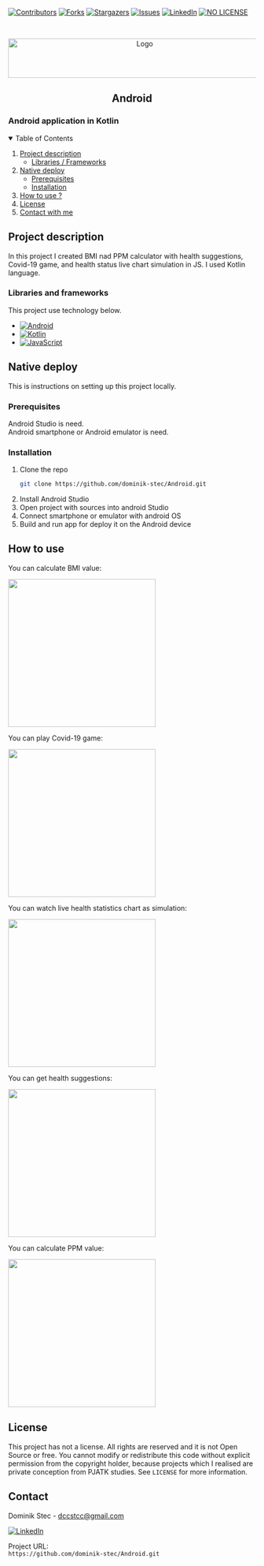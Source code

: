 <!--
*** Thanks for checking out c. If you have a suggestion
*** that would make this better, please fork the repo and create a pull request
*** or simply open an issue with the tag "enhancement".
*** Thanks again! Now go create something AMAZING! :D
-->

<!-- PROJECT SHIELDS -->
<!--
*** I'm using markdown "reference style" links for readability.
*** Reference links are enclosed in brackets [ ] instead of parentheses ( ).
*** See the bottom of this document for the declaration of the reference variables
*** for contributors-url, forks-url, etc. This is an optional, concise syntax you may use.
*** https://www.markdownguide.org/basic-syntax/#reference-style-links
-->

[![Contributors][contributors-shield]][contributors-url]
[![Forks][forks-shield]][forks-url]
[![Stargazers][stars-shield]][stars-url]
[![Issues][issues-shield]][issues-url]
[![LinkedIn][linkedin-shield]][linkedin-url]
[![NO LICENSE][license-shield]][license-url]

<!-- PROJECT LOGO -->
<br />
<p align="center">
  <a href="https://gdansk.pja.edu.pl/pl/">
    <img src="images/logo.jpg" alt="Logo" width="540" height="80">
  </a>

  <h2 align="center">Android</h2>

<p align="center">
    <h3>     Android application in Kotlin
 </h3>
    <!-- <br />
    <a href="https://github.com/dccstcc/GRK_PJATK_practice"><strong>» go to CODE »</strong></a>
    <br />
    <br />  -->
    <!-- <a href="https://github.com/othneildrew/Best-README-Template">View Demo</a>
    ·
    <a href="https://github.com/othneildrew/Best-README-Template/issues">Report Bug</a>
    ·
    <a href="https://github.com/othneildrew/Best-README-Template/issues">Request Feature</a> -->
  </p>
</p>

<!-- TABLE OF CONTENTS -->
<details open="open">
  <summary>Table of Contents</summary>
  <ol>
    <li>
      <a href="#project-description">Project description</a>
      <ul>
        <li><a href="#libraries-and-frameworks">Libraries / Frameworks</a></li>
      </ul>
    </li>
    <li>
      <a href="#native-deploy">Native deploy</a>
      <ul>
        <li><a href="#prerequisites">Prerequisites</a></li>
        <li><a href="#installation">Installation</a></li>
      </ul>
    </li>
    <li><a href="#how-to-use">How to use ?</a></li>
    <!-- <li><a href="#roadmap">Roadmap</a></li>
    <li><a href="#contributing">Contributing</a></li> -->
    <li><a href="#license">License</a></li>
    <li><a href="#contact">Contact with me</a></li>
    <!-- <li><a href="#acknowledgements">Acknowledgements</a></li> -->
  </ol>
</details>

<!-- ABOUT THE PROJECT -->

## Project description

In this project I created BMI nad PPM calculator with health suggestions, Covid-19 game, and health status live chart simulation in JS. I used Kotlin language.

### Libraries and frameworks

This project use technology below.

- [![Android][android-shield]][android-url]
- [![Kotlin][kotlin-shield]][kotlin-url]
- [![JavaScript][javascript-shield]][javascript-url]

<!-- GETTING STARTED -->

## Native deploy

This is instructions on setting up this project locally.

### Prerequisites

Android Studio is need. <br/>
Android smartphone or Android emulator is need. <br/>

### Installation

1. Clone the repo
   ```sh
   git clone https://github.com/dominik-stec/Android.git
   ```
2. Install Android Studio
3. Open project with sources into android Studio
4. Connect smartphone or emulator with android OS
5. Build and run app for deploy it on the Android device

<!-- USAGE EXAMPLES -->

## How to use

You can calculate BMI value:

<img src="images/1.jpg" width="300"/>
<br>

You can play Covid-19 game:

<img src="images/2.jpg" width="300"/>
<br />

You can watch live health statistics chart as simulation:

<img src="images/3.jpg" width="300"/>
<br />

You can get health suggestions:

<img src="images/4.jpg" width="300"/>
<br />

You can calculate PPM value:

<img src="images/5.jpg" width="300"/>
<br />

<!-- _For more examples, please refer to the [Documentation](https://example.com)_ -->

<!-- ROADMAP
## Roadmap

See the [open issues](https://github.com/othneildrew/Best-README-Template/issues) for a list of proposed features (and known issues).

-->

<!-- CONTRIBUTING
## Contributing

Contributions are what make the open source community such an amazing place to learn, inspire, and create. Any contributions you make are **greatly appreciated**.

1. Fork the Project
2. Create your Feature Branch (`git checkout -b feature/AmazingFeature`)
3. Commit your Changes (`git commit -m 'Add some AmazingFeature'`)
4. Push to the Branch (`git push origin feature/AmazingFeature`)
5. Open a Pull Request

-->

<!-- LICENSE -->

## License

This project has not a license.
All rights are reserved and it is not Open Source or free. You cannot modify or redistribute this code without explicit permission from the copyright holder, because projects which I realised are private conception from PJATK studies.
See `LICENSE` for more information.

<!-- CONTACT -->

## Contact

Dominik Stec - dccstcc@gmail.com

[![LinkedIn][linkedin-shield]][linkedin-url]

Project URL:
<br />
`https://github.com/dominik-stec/Android.git`

<!-- ACKNOWLEDGEMENTS
## Acknowledgements
* [GitHub Emoji Cheat Sheet](https://www.webpagefx.com/tools/emoji-cheat-sheet)
* [Img Shields](https://shields.io)
* [Choose an Open Source License](https://choosealicense.com)
* [GitHub Pages](https://pages.github.com)
* [Animate.css](https://daneden.github.io/animate.css)
* [Loaders.css](https://connoratherton.com/loaders)
* [Slick Carousel](https://kenwheeler.github.io/slick)
* [Smooth Scroll](https://github.com/cferdinandi/smooth-scroll)
* [Sticky Kit](http://leafo.net/sticky-kit)
* [JVectorMap](http://jvectormap.com)
* [Font Awesome](https://fontawesome.com)

-->

<!-- MARKDOWN LINKS & IMAGES -->
<!-- https://www.markdownguide.org/basic-syntax/#reference-style-links -->

[contributors-shield]: https://img.shields.io/github/contributors/dominik-stec/Android.svg?style=for-the-badge
[contributors-url]: https://github.com/dominik-stec/Android/graphs/contributors
[forks-shield]: https://img.shields.io/github/forks/dominik-stec/Android.svg?style=for-the-badge
[forks-url]: https://github.com/dominik-stec/Android/network/members
[stars-shield]: https://img.shields.io/github/stars/dominik-stec/Android.svg?style=for-the-badge
[stars-url]: https://github.com/dominik-stec/Android/stargazers
[issues-shield]: https://img.shields.io/github/issues/dominik-stec/Android.svg?style=for-the-badge
[issues-url]: https://github.com/dominik-stec/Android/issues
[license-shield]: https://img.shields.io/badge/License-NONE-orange
[license-url]: https://github.com/dominik-stec/Android/blob/main/LICENSE.md
[linkedin-shield]: https://img.shields.io/badge/-LinkedIn-black.svg?style=for-the-badge&logo=linkedin&colorB=555
[linkedin-url]: https://www.linkedin.com/in/dominik-stec
[product-screenshot]: images/screenshot.png
[android-shield]: https://img.shields.io/badge/-Android-red
[android-url]: https://www.android.com/intl/pl_pl/
[kotlin-shield]: https://img.shields.io/badge/-Kotlin-green
[kotlin-url]: https://kotlinlang.org/
[javascript-shield]: https://img.shields.io/badge/-JavaScript-blue
[javascript-url]: https://developer.mozilla.org/en-US/docs/Web/JavaScript
